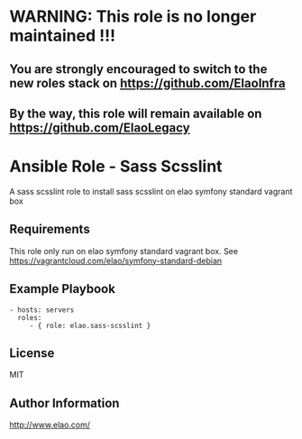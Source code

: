 WARNING: This role is no longer maintained !!!
==============================================

You are strongly encouraged to switch to the new roles stack on https://github.com/ElaoInfra
--------------------------------------------------------------------------------------------

By the way, this role will remain available on https://github.com/ElaoLegacy
----------------------------------------------------------------------------


Ansible Role - Sass Scsslint
============================

A sass scsslint role to install sass scsslint on elao symfony standard vagrant box


Requirements
------------

This role only run on elao symfony standard vagrant box. See https://vagrantcloud.com/elao/symfony-standard-debian


Example Playbook
----------------

    - hosts: servers
      roles:
         - { role: elao.sass-scsslint }


License
-------

MIT


Author Information
------------------

http://www.elao.com/
